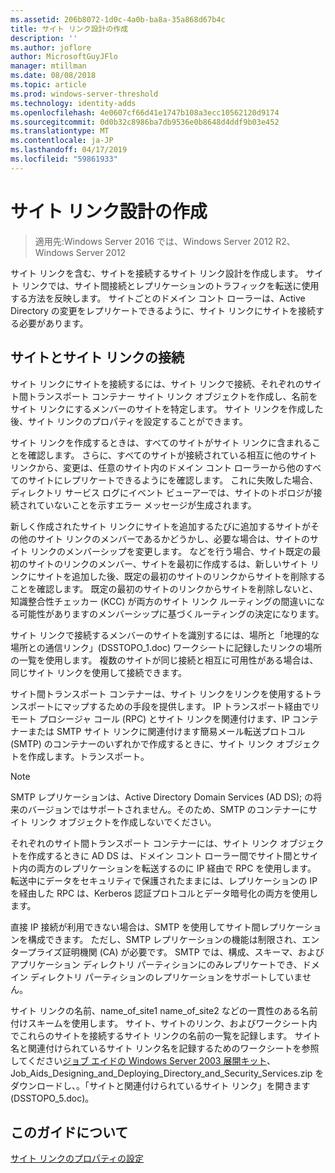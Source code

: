 ```yaml
---
ms.assetid: 206b8072-1d0c-4a0b-ba8a-35a868d67b4c
title: サイト リンク設計の作成
description: ''
ms.author: joflore
author: MicrosoftGuyJFlo
manager: mtillman
ms.date: 08/08/2018
ms.topic: article
ms.prod: windows-server-threshold
ms.technology: identity-adds
ms.openlocfilehash: 4e0607cf66d41e1747b108a3ecc10562120d9174
ms.sourcegitcommit: 0d0b32c8986ba7db9536e0b8648d4ddf9b03e452
ms.translationtype: MT
ms.contentlocale: ja-JP
ms.lasthandoff: 04/17/2019
ms.locfileid: "59861933"
---
```

# <a name="creating-a-site-link-design"></a>サイト リンク設計の作成

>適用先:Windows Server 2016 では、Windows Server 2012 R2、Windows Server 2012

サイト リンクを含む、サイトを接続するサイト リンク設計を作成します。 サイト リンクでは、サイト間接続とレプリケーションのトラフィックを転送に使用する方法を反映します。 サイトごとのドメイン コント ローラーは、Active Directory の変更をレプリケートできるように、サイト リンクにサイトを接続する必要があります。  
  
## <a name="connecting-sites-with-site-links"></a>サイトとサイト リンクの接続

サイト リンクにサイトを接続するには、サイト リンクで接続、それぞれのサイト間トランスポート コンテナー サイト リンク オブジェクトを作成し、名前をサイト リンクにするメンバーのサイトを特定します。 サイト リンクを作成した後、サイト リンクのプロパティを設定することができます。  
  
サイト リンクを作成するときは、すべてのサイトがサイト リンクに含まれることを確認します。 さらに、すべてのサイトが接続されている相互に他のサイト リンクから、変更は、任意のサイト内のドメイン コント ローラーから他のすべてのサイトにレプリケートできるようにを確認します。 これに失敗した場合、ディレクトリ サービス ログにイベント ビューアーでは、サイトのトポロジが接続されていないことを示すエラー メッセージが生成されます。  
  
新しく作成されたサイト リンクにサイトを追加するたびに追加するサイトがその他のサイト リンクのメンバーであるかどうかし、必要な場合は、サイトのサイト リンクのメンバーシップを変更します。 などを行う場合、サイト既定の最初のサイトのリンクのメンバー、サイトを最初に作成するは、新しいサイト リンクにサイトを追加した後、既定の最初のサイトのリンクからサイトを削除することを確認します。 既定の最初のサイトのリンクからサイトを削除しないと、知識整合性チェッカー (KCC) が両方のサイト リンク ルーティングの間違いになる可能性がありますのメンバーシップに基づくルーティングの決定になります。  
  
サイト リンクで接続するメンバーのサイトを識別するには、場所と「地理的な場所との通信リンク」(DSSTOPO_1.doc) ワークシートに記録したリンクの場所の一覧を使用します。 複数のサイトが同じ接続と相互に可用性がある場合は、同じサイト リンクを使用して接続できます。  
  
サイト間トランスポート コンテナーは、サイト リンクをリンクを使用するトランスポートにマップするための手段を提供します。 IP トランスポート経由でリモート プロシージャ コール (RPC) とサイト リンクを関連付けます、IP コンテナーまたは SMTP サイト リンクに関連付けます簡易メール転送プロトコル (SMTP) のコンテナーのいずれかで作成するときに、サイト リンク オブジェクトを作成します。トランスポート。  
  
> [!NOTE]  
> SMTP レプリケーションは、Active Directory Domain Services (AD DS); の将来のバージョンではサポートされません。そのため、SMTP のコンテナーにサイト リンク オブジェクトを作成しないでください。  
  
それぞれのサイト間トランスポート コンテナーには、サイト リンク オブジェクトを作成するときに AD DS は、ドメイン コント ローラー間でサイト間とサイト内の両方のレプリケーションを転送するのに IP 経由で RPC を使用します。 転送中にデータをセキュリティで保護されたままには、レプリケーションの IP を経由した RPC は、Kerberos 認証プロトコルとデータ暗号化の両方を使用します。  
  
直接 IP 接続が利用できない場合は、SMTP を使用してサイト間レプリケーションを構成できます。 ただし、SMTP レプリケーションの機能は制限され、エンタープライズ証明機関 (CA) が必要です。 SMTP では、構成、スキーマ、およびアプリケーション ディレクトリ パーティションにのみレプリケートでき、ドメイン ディレクトリ パーティションのレプリケーションをサポートしていません。  
  
サイト リンクの名前、name_of_site1 name_of_site2 などの一貫性のある名前付けスキームを使用します。 サイト、サイトのリンク、およびワークシート内でこれらのサイトを接続するサイト リンクの名前の一覧を記録します。 サイト名と関連付けられているサイト リンク名を記録するためのワークシートを参照してください[ジョブ エイドの Windows Server 2003 展開キット](https://go.microsoft.com/fwlink/?LinkID=102558)、Job_Aids_Designing_and_Deploying_Directory_and_Security_Services.zip をダウンロードし、。「サイトと関連付けられているサイト リンク」を開きます (DSSTOPO_5.doc)。  
  
## <a name="in-this-guide"></a>このガイドについて

[サイト リンクのプロパティの設定](Setting-Site-Link-Properties.md)  
